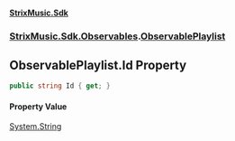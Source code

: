 #### [StrixMusic.Sdk](./index.md 'index')
### [StrixMusic.Sdk.Observables](./StrixMusic-Sdk-Observables.md 'StrixMusic.Sdk.Observables').[ObservablePlaylist](./StrixMusic-Sdk-Observables-ObservablePlaylist.md 'StrixMusic.Sdk.Observables.ObservablePlaylist')
## ObservablePlaylist.Id Property
```csharp
public string Id { get; }
```
#### Property Value
[System.String](https://docs.microsoft.com/en-us/dotnet/api/System.String 'System.String')  
